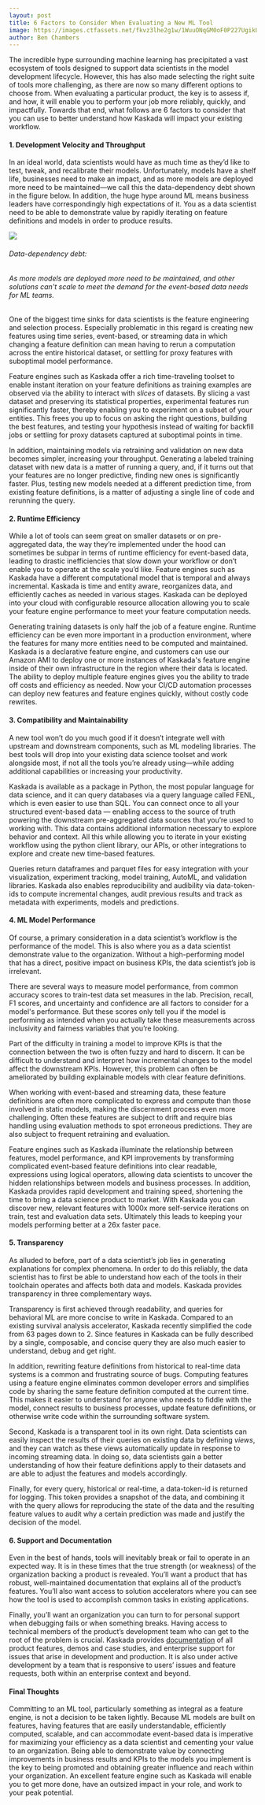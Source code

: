 ```yaml
---
layout: post
title: 6 Factors to Consider When Evaluating a New ML Tool
image: https://images.ctfassets.net/fkvz3lhe2g1w/1WuuONqGM0oF0P227UgikU/0d34dbd046c08973dc9190bed73f6c6f/Screenshot_2022-12-05_at_2.22.21_PM.png?w=2880
author: Ben Chambers
---
```

The incredible hype surrounding machine learning has precipitated a vast ecosystem of tools designed to support data scientists in the model development lifecycle. However, this has also made selecting the right suite of tools more challenging, as there are now so many different options to choose from. When evaluating a particular product, the key is to assess if, and how, it will enable you to perform your job more reliably, quickly, and impactfully. Towards that end, what follows are 6 factors to consider that you can use to better understand how Kaskada will impact your existing workflow.

#### 1. Development Velocity and Throughput

In an ideal world, data scientists would have as much time as they’d like to test, tweak, and recalibrate their models. Unfortunately, models have a shelf life, businesses need to make an impact, and as more models are deployed more need to be maintained—we call this the data-dependency debt shown in the figure below. In addition, the huge hype around ML means business leaders have correspondingly high expectations of it. You as a data scientist need to be able to demonstrate value by rapidly iterating on feature definitions and models in order to produce results.

![](https://images.ctfassets.net/fkvz3lhe2g1w/1Tbbsn8wnEKwMgpw1p8xZA/66bf5aff76998d22990bd8aa77e60b1b/Screen_Shot_2022-09-07_at_12.54.22_PM.png)

###### _Data-dependency debt:_

###### _As more models are deployed more need to be maintained, and other solutions can't scale to meet the demand for the event-based data needs for ML teams._

One of the biggest time sinks for data scientists is the feature engineering and selection process. Especially problematic in this regard is creating new features using time series, event-based, or streaming data in which changing a feature definition can mean having to rerun a computation across the entire historical dataset, or settling for proxy features with suboptimal model performance.

Feature engines such as Kaskada offer a rich time-traveling toolset to enable instant iteration on your feature definitions as training examples are observed via the ability to interact with  _slices_  of datasets. By slicing a vast dataset and preserving its statistical properties, experimental features run significantly faster, thereby enabling you to experiment on a subset of your entities. This frees you up to focus on asking the right questions, building the best features, and testing your hypothesis instead of waiting for backfill jobs or settling for proxy datasets captured at suboptimal points in time.

In addition, maintaining models via retraining and validation on new data becomes simpler, increasing your throughput. Generating a labeled training dataset with new data is a matter of running a query, and, if it turns out that your features are no longer predictive, finding new ones is significantly faster. Plus, testing new models needed at a different prediction time, from existing feature definitions, is a matter of adjusting a single line of code and rerunning the query.

#### 2. Runtime Efficiency

While a lot of tools can seem great on smaller datasets or on pre-aggregated data, the way they’re implemented under the hood can sometimes be subpar in terms of runtime efficiency for event-based data, leading to drastic inefficiencies that slow down your workflow or don’t enable you to operate at the scale you’d like. Feature engines such as Kaskada have a different computational model that is temporal and always incremental. Kaskada is time and entity aware, reorganizes data, and efficiently caches as needed in various stages. Kaskada can be deployed into your cloud with configurable resource allocation allowing you to scale your feature engine performance to meet your feature computation needs.

Generating training datasets is only half the job of a feature engine. Runtime efficiency can be even more important in a production environment, where the features for many more entities need to be computed and maintained. Kaskada is a declarative feature engine, and customers can use our Amazon AMI to deploy one or more instances of Kaskada's feature engine inside of their own infrastructure in the region where their data is located. The ability to deploy multiple feature engines gives you the ability to trade off costs and efficiency as needed. Now your CI/CD automation processes can deploy new features and feature engines quickly, without costly code rewrites.

#### 3. Compatibility and Maintainability

A new tool won’t do you much good if it doesn’t integrate well with upstream and downstream components, such as ML modeling libraries. The best tools will drop into your existing data science toolset and work alongside most, if not all the tools you’re already using—while adding additional capabilities or increasing your productivity.

Kaskada is available as a package in Python, the most popular language for data science, and it can query databases via a query language called FENL, which is even easier to use than SQL. You can connect once to all your structured event-based data — enabling access to the source of truth powering the downstream pre-aggregated data sources that you’re used to working with. This data contains additional information necessary to explore behavior and context. All this while allowing you to iterate in your existing workflow using the python client library, our APIs, or other integrations to explore and create new time-based features.

Queries return dataframes and parquet files for easy integration with your visualization, experiment tracking, model training, AutoML, and validation libraries. Kaskada also enables reproducibility and audibility via data-token-ids to compute incremental changes, audit previous results and track as metadata with experiments, models and predictions.

#### 4. ML Model Performance

Of course, a primary consideration in a data scientist’s workflow is the performance of the model. This is also where you as a data scientist demonstrate value to the organization. Without a high-performing model that has a direct, positive impact on business KPIs, the data scientist’s job is irrelevant.

There are several ways to measure model performance, from common accuracy scores to train-test data set measures in the lab. Precision, recall, F1 scores, and uncertainty and confidence are all factors to consider for a model's performance. But these scores only tell you if the model is performing as intended when you actually take these measurements across inclusivity and fairness variables that you’re looking.

Part of the difficulty in training a model to improve KPIs is that the connection between the two is often fuzzy and hard to discern. It can be difficult to understand and interpret how incremental changes to the model affect the downstream KPIs. However, this problem can often be ameliorated by building explainable models with clear feature definitions.

When working with event-based and streaming data, these feature definitions are often more complicated to express and compute than those involved in static models, making the discernment process even more challenging. Often these features are subject to drift and require bias handling using evaluation methods to spot erroneous predictions. They are also subject to frequent retraining and evaluation.

Feature engines such as Kaskada illuminate the relationship between features, model performance, and KPI improvements by transforming complicated event-based feature definitions into clear readable, expressions using logical operators, allowing data scientists to uncover the hidden relationships between models and business processes. In addition, Kaskada provides rapid development and training speed, shortening the time to bring a data science product to market. With Kaskada you can discover new, relevant features with 1000x more self-service iterations on train, test and evaluation data sets. Ultimately this leads to keeping your models performing better at a 26x faster pace.

#### 5. Transparency

As alluded to before, part of a data scientist’s job lies in generating explanations for complex phenomena. In order to do this reliably, the data scientist has to first be able to understand how each of the tools in their toolchain operates and affects both data and models. Kaskada provides transparency in three complementary ways.

Transparency is first achieved through readability, and queries for behavioral ML are more concise to write in Kaskada. Compared to an existing survival analysis accelerator, Kaskada recently simplified the code from 63 pages down to 2. Since features in Kaskada can be fully described by a single, composable, and concise query they are also much easier to understand, debug and get right.

In addition, rewriting feature definitions from historical to real-time data systems is a common and frustrating source of bugs. Computing features using a feature engine eliminates common developer errors and simplifies code by sharing the same feature definition computed at the current time. This makes it easier to understand for anyone who needs to fiddle with the model, connect results to business processes, update feature definitions, or otherwise write code within the surrounding software system.

Second, Kaskada is a transparent tool in its own right. Data scientists can easily inspect the results of their queries on existing data by defining  _views_, and they can watch as these views automatically update in response to incoming streaming data. In doing so, data scientists gain a better understanding of how their feature definitions apply to their datasets and are able to adjust the features and models accordingly.

Finally, for every query, historical or real-time, a data-token-id is returned for logging. This token provides a snapshot of the data, and combining it with the query allows for reproducing the state of the data and the resulting feature values to audit why a certain prediction was made and justify the decision of the model.

#### 6. Support and Documentation

Even in the best of hands, tools will inevitably break or fail to operate in an expected way. It is in these times that the true strength (or weakness) of the organization backing a product is revealed. You’ll want a product that has robust, well-maintained documentation that explains all of the product’s features. You’ll also want access to solution accelerators where you can see how the tool is used to accomplish common tasks in existing applications.

Finally, you’ll want an organization you can turn to for personal support when debugging fails or when something breaks. Having access to technical members of the product’s development team who can get to the root of the problem is crucial. Kaskada provides  [documentation](https://kaskada-ai.github.io/docs-site)  of all product features, demos and case studies, and enterprise support for issues that arise in development and production. It is also under active development by a team that is responsive to users’ issues and feature requests, both within an enterprise context and beyond.

#### Final Thoughts

Committing to an ML tool, particularly something as integral as a feature engine, is not a decision to be taken lightly. Because ML models are built on features, having features that are easily understandable, efficiently computed, scalable, and can accommodate event-based data is imperative for maximizing your efficiency as a data scientist and cementing your value to an organization. Being able to demonstrate value by connecting improvements in business results and KPIs to the models you implement is the key to being promoted and obtaining greater influence and reach within your organization. An excellent feature engine such as Kaskada will enable you to get more done, have an outsized impact in your role, and work to your peak potential.